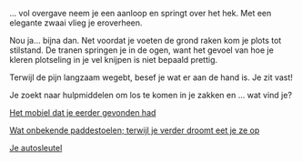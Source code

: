 ... vol overgave neem je een aanloop en springt over het hek. Met een elegante zwaai vlieg je eroverheen.

Nou ja... bijna dan. Net voordat je voeten de grond raken kom je plots tot stilstand.
De tranen springen je in de ogen, want het gevoel van hoe je kleren plotseling
 in je vel knijpen is niet bepaald prettig.

Terwijl de pijn langzaam wegebt, besef je wat er aan de hand is. Je zit vast!

Je zoekt naar hulpmiddelen om los te komen in je zakken en ... wat vind je?

[Het mobiel dat je eerder gevonden had](mobiel/mobiel.md)

[Wat onbekende paddestoelen; terwijl je verder droomt eet je ze op](hek.md)

[Je autosleutel](sleutel/sleutel.md)
